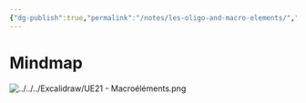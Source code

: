 ```yaml
---
{"dg-publish":true,"permalink":"/notes/les-oligo-and-macro-elements/","tags":["cours","UE21","mindmaps"],"noteIcon":""}
---
```


# Mindmap
![../../../Excalidraw/UE21 - Macroéléments.png](/img/user/Excalidraw/UE21%20-%20Macro%C3%A9l%C3%A9ments.png)
